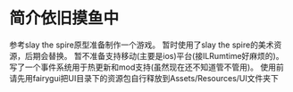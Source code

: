 # 简介依旧摸鱼中
参考slay the spire原型准备制作一个游戏。
暂时使用了slay the spire的美术资源，后期会替换。
暂不准备支持移动(主要是ios)平台(接ILRumtime好麻烦的)。
写了一个事件系统用于热更新和mod支持(虽然现在还不知道管不管用)。
使用前请先用fairygui把UI目录下的资源包自行释放到Assets/Resources/UI文件夹下
